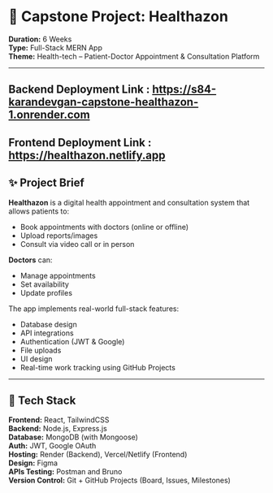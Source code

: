 ﻿# 🏥 Capstone Project: Healthazon

**Duration:** 6 Weeks  
**Type:** Full-Stack MERN App  
**Theme:** Health-tech – Patient-Doctor Appointment & Consultation Platform

---

## Backend Deployment Link :  https://s84-karandevgan-capstone-healthazon-1.onrender.com
## Frontend Deployment Link : https://healthazon.netlify.app

## ✨ Project Brief

**Healthazon** is a digital health appointment and consultation system that allows patients to:
- Book appointments with doctors (online or offline)
- Upload reports/images
- Consult via video call or in person

**Doctors** can:
- Manage appointments
- Set availability
- Update profiles

The app implements real-world full-stack features:
- Database design
- API integrations
- Authentication (JWT & Google)
- File uploads
- UI design
- Real-time work tracking using GitHub Projects

---

## 🧰 Tech Stack

**Frontend:** React, TailwindCSS  
**Backend:** Node.js, Express.js  
**Database:** MongoDB (with Mongoose)  
**Auth:** JWT, Google OAuth  
**Hosting:** Render (Backend), Vercel/Netlify (Frontend)  
**Design:** Figma  
**APIs Testing:** Postman and Bruno  
**Version Control:** Git + GitHub Projects (Board, Issues, Milestones)

